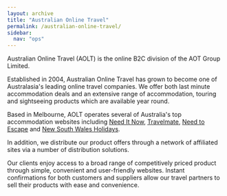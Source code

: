 ```yaml
---
layout: archive
title: "Australian Online Travel"
permalink: /australian-online-travel/
sidebar:
  nav: "ops"
---
```


Australian Online Travel (AOLT) is the online B2C division of the AOT Group Limited.

Established in 2004, Australian Online Travel has grown to become one of Australasia's leading online travel companies. We offer both last minute accommodation deals and an extensive range of accommodation, touring and sightseeing products which are available year round.

Based in Melbourne, AOLT operates several of Australia's top accommodation websites including [Need It Now](https://www.needitnow.com.au/), [Travelmate](http://www.travelmate.com.au/), [Need to Escape](http://www.needtoescape.com/) and [New South Wales Holidays](https://www.sunloverholidays.com.au/).

In addition, we distribute our product offers through a network of affiliated sites via a number of distribution solutions.

Our clients enjoy access to a broad range of competitively priced product through simple, convenient and user-friendly websites. Instant confirmations for both customers and suppliers allow our travel partners to sell their products with ease and convenience.
 
 

 
